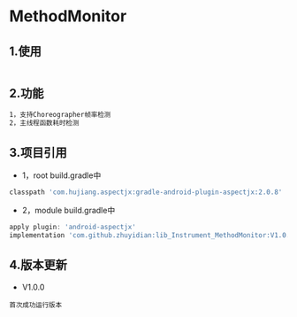 # MethodMonitor


## 1.使用
```xml

```
## 2.功能
```xml
1，支持Choreographer帧率检测
2，主线程函数耗时检测
```
## 3.项目引用
* 1，root build.gradle中
```groovy
classpath 'com.hujiang.aspectjx:gradle-android-plugin-aspectjx:2.0.8'
```
* 2，module build.gradle中
```groovy
apply plugin: 'android-aspectjx'
implementation 'com.github.zhuyidian:lib_Instrument_MethodMonitor:V1.0.0'
```
## 4.版本更新
* V1.0.0
```
首次成功运行版本
```

